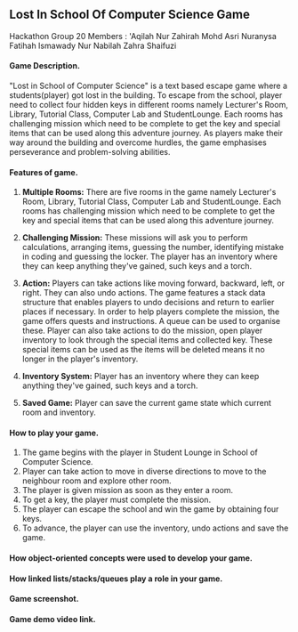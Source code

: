 ## Lost In School Of Computer Science Game
Hackathon Group 20
Members :
'Aqilah Nur Zahirah Mohd Asri
Nuranysa Fatihah Ismawady
Nur Nabilah Zahra Shaifuzi

#### Game Description.
"Lost in School of Computer Science" is a text based escape game where a students(player) got lost in the building. To escape from the school, player need to collect four hidden keys in different rooms namely Lecturer's Room, Library, Tutorial Class, Computer Lab and StudentLounge. Each rooms has challenging mission which need to be complete to get the key and special items that can be used along this adventure journey. As players make their way around the building and overcome hurdles, the game emphasises perseverance and problem-solving abilities.
#### Features of game.
1. **Multiple Rooms:** There are five rooms in the game namely Lecturer's Room, Library, Tutorial Class, Computer Lab and StudentLounge. Each rooms has challenging 
   mission which need to be complete to get the key and special items that can be used along this adventure journey.

2. **Challenging Mission:** These missions will ask you to perform calculations, arranging items, guessing the number, identifying mistake in coding and guessing the 
   locker. The player has an inventory where they can keep anything they've gained, such keys and a torch.

3. **Action:** Players can take actions like moving forward, backward, left, or right. They can also undo actions. The game features a stack data structure that 
   enables players to undo decisions and return to earlier places if necessary. In order to help players complete the mission, the game offers quests and 
   instructions. A queue can be used to organise these. Player can also take actions to do the mission, open player inventory to look through the special items and 
   collected key. These special items can be used as the items will be deleted means it no longer in the player's inventory.
4. **Inventory System:** Player has an inventory where they can keep anything they've gained, such keys and a torch.
5. **Saved Game:** Player can save the current game state which current room and inventory.
   
#### How to play your game.
1. The game begins with the player in Student Lounge in School of Computer Science.
2. Player can take action to move in diverse directions to move to the neighbour room and explore other room.
3. The player is given mission as soon as they enter a room.
4. To get a key, the player must complete the mission.
5. The player can escape the school and win the game by obtaining four keys.
6. To advance, the player can use the inventory, undo actions and save the game.


#### How object-oriented concepts were used to develop your game.

#### How linked lists/stacks/queues play a role in your game.

#### Game screenshot.

#### Game demo video link.
